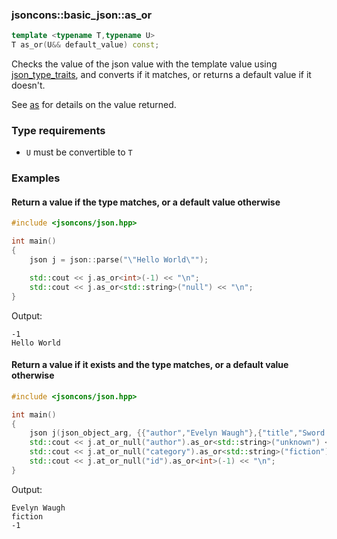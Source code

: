 ### jsoncons::basic_json::as_or

```cpp
template <typename T,typename U>
T as_or(U&& default_value) const; 
```

Checks the value of the json value with the template value using [json_type_traits](../json_type_traits.md), and converts if it matches, or returns a default value if it doesn't.

See [as](as.md) for details on the value returned.

### Type requirements

- `U` must be convertible to `T`

### Examples

#### Return a value if the type matches, or a default value otherwise

```cpp
#include <jsoncons/json.hpp>

int main()
{
    json j = json::parse("\"Hello World\"");

    std::cout << j.as_or<int>(-1) << "\n";
    std::cout << j.as_or<std::string>("null") << "\n";
}
```
Output:
```
-1
Hello World
```

#### Return a value if it exists and the type matches, or a default value otherwise

```cpp
#include <jsoncons/json.hpp>

int main()
{
    json j(json_object_arg, {{"author","Evelyn Waugh"},{"title","Sword of Honour"},{"id","0"}});
    std::cout << j.at_or_null("author").as_or<std::string>("unknown") << "\n";
    std::cout << j.at_or_null("category").as_or<std::string>("fiction") << "\n";
    std::cout << j.at_or_null("id").as_or<int>(-1) << "\n";
}
```
Output:
```
Evelyn Waugh
fiction
-1
```
